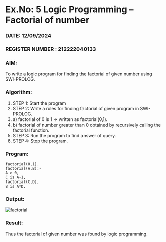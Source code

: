 # Ex.No: 5   Logic Programming – Factorial of number   
### DATE: 12/09/2024                                                                        
### REGISTER NUMBER : 212222040133
### AIM: 
To  write  a logic program for finding the factorial of given number using SWI-PROLOG. 
### Algorithm:
1. STEP 1: Start the program
2. STEP 2:  Write a rules for finding factorial of given program in SWI-PROLOG.
3.   a)	factorial of 0 is 1 => written as factorial(0,1).
4.   b)	factorial of number greater than 0 obtained by recursively calling the factorial    function.
5. STEP 3: Run the program  to find answer of  query.
6. STEP 4: Stop the program.

### Program:
```
factorial(0,1).
factorial(A,B):-
Α > 0,
C is A-1,
factorial(C,D),
B is A*D.
```


### Output:
![factorial](https://github.com/user-attachments/assets/cf9f5dd5-46c3-411a-bf04-952d197b2495)




### Result:
Thus the factorial of given number was found by logic programming. 

